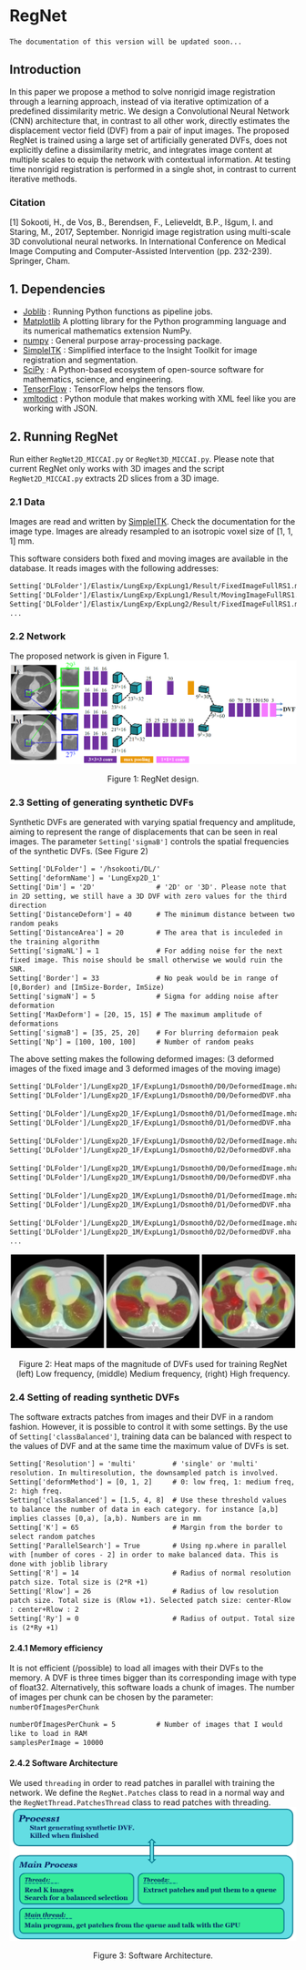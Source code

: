 

RegNet
==========

`The documentation of this version will be updated soon...`

## Introduction
In this paper we propose a method to solve nonrigid image registration through a learning approach, instead of via iterative optimization of a predefined dissimilarity metric. We design a Convolutional Neural Network (CNN) architecture that, in contrast to all other work, directly estimates the displacement vector field (DVF) from a pair of input images. The proposed RegNet is trained using a large set of artificially generated DVFs, does not explicitly define a dissimilarity metric, and integrates image content at multiple scales to equip the network with contextual information. At testing time nonrigid registration is performed in a single shot, in contrast to current iterative methods.

### Citation

[1] Sokooti, H., de Vos, B., Berendsen, F., Lelieveldt, B.P., Išgum, I. and Staring, M., 2017, September. Nonrigid image registration using multi-scale 3D convolutional neural networks. In International Conference on Medical Image Computing and Computer-Assisted Intervention (pp. 232-239). Springer, Cham.

	
## 1. Dependencies
- [Joblib](http://github.com/joblib/joblib) : Running Python functions as pipeline jobs.
- [Matplotlib](https://matplotlib.org/) A plotting library for the Python programming language and its numerical mathematics extension NumPy.
- [numpy](http://www.numpy.org/) : General purpose array-processing package.
- [SimpleITK](http://www.simpleitk.org/) : Simplified interface to the Insight Toolkit for image registration and segmentation.
- [SciPy](https://www.scipy.org/) : A Python-based ecosystem of open-source software for mathematics, science, and engineering.
- [TensorFlow](https://www.tensorflow.org/) : TensorFlow helps the tensors flow.
- [xmltodict](https://github.com/martinblech/xmltodict) : Python module that makes working with XML feel like you are working with JSON.


	

## 2. Running RegNet
Run either `RegNet2D_MICCAI.py` or `RegNet3D_MICCAI.py`. Please note that current RegNet only works with 3D images and the script `RegNet2D_MICCAI.py` extracts 2D slices from a 3D image.

### 2.1 Data
Images are read and written by [SimpleITK](http://www.simpleitk.org/).  Check the documentation for the image type. Images are already resampled to an isotropic voxel size of [1, 1, 1] mm.

This software considers both fixed and moving images are available in the database. It reads images with the following addresses: 
```
Setting['DLFolder']/Elastix/LungExp/ExpLung1/Result/FixedImageFullRS1.mha
Setting['DLFolder']/Elastix/LungExp/ExpLung1/Result/MovingImageFullRS1.mha
Setting['DLFolder']/Elastix/LungExp/ExpLung2/Result/FixedImageFullRS1.mha
...
```


### 2.2 Network
The proposed network is given in Figure 1.
![alt text](Documentation/RegNet.PNG "RegNet design")
<p align="center">Figure 1: RegNet design.</p>

### 2.3 Setting of generating synthetic DVFs

Synthetic DVFs are generated with varying spatial frequency and amplitude, aiming to represent the range of displacements that can be seen in real images. The parameter `Setting['sigmaB']` controls the spatial frequencies of the synthetic DVFs. (See Figure 2)

    Setting['DLFolder'] = '/hsokooti/DL/'    
    Setting['deformName'] = 'LungExp2D_1'
    Setting['Dim'] = '2D'               # '2D' or '3D'. Please note that in 2D setting, we still have a 3D DVF with zero values for the third direction
    Setting['DistanceDeform'] = 40      # The minimum distance between two random peaks
    Setting['DistanceArea'] = 20        # The area that is inculeded in the training algorithm
    Setting['sigmaNL'] = 1              # For adding noise for the next fixed image. This noise should be small otherwise we would ruin the SNR.
    Setting['Border'] = 33              # No peak would be in range of [0,Border) and [ImSize-Border, ImSize)
    Setting['sigmaN'] = 5               # Sigma for adding noise after deformation
    Setting['MaxDeform'] = [20, 15, 15] # The maximum amplitude of deformations
    Setting['sigmaB'] = [35, 25, 20]    # For blurring deformaion peak
    Setting['Np'] = [100, 100, 100]     # Number of random peaks

The above setting makes the following deformed images: (3 deformed images of the fixed image and 3 deformed images of the moving image)
```
Setting['DLFolder']/LungExp2D_1F/ExpLung1/Dsmooth0/D0/DeformedImage.mha
Setting['DLFolder']/LungExp2D_1F/ExpLung1/Dsmooth0/D0/DeformedDVF.mha

Setting['DLFolder']/LungExp2D_1F/ExpLung1/Dsmooth0/D1/DeformedImage.mha
Setting['DLFolder']/LungExp2D_1F/ExpLung1/Dsmooth0/D1/DeformedDVF.mha

Setting['DLFolder']/LungExp2D_1F/ExpLung1/Dsmooth0/D2/DeformedImage.mha
Setting['DLFolder']/LungExp2D_1F/ExpLung1/Dsmooth0/D2/DeformedDVF.mha

Setting['DLFolder']/LungExp2D_1M/ExpLung1/Dsmooth0/D0/DeformedImage.mha
Setting['DLFolder']/LungExp2D_1M/ExpLung1/Dsmooth0/D0/DeformedDVF.mha

Setting['DLFolder']/LungExp2D_1M/ExpLung1/Dsmooth0/D1/DeformedImage.mha
Setting['DLFolder']/LungExp2D_1M/ExpLung1/Dsmooth0/D1/DeformedDVF.mha

Setting['DLFolder']/LungExp2D_1M/ExpLung1/Dsmooth0/D2/DeformedImage.mha
Setting['DLFolder']/LungExp2D_1M/ExpLung1/Dsmooth0/D2/DeformedDVF.mha
...
```


![alt text](Documentation/syntheticDVF.PNG "syntheticDVF")
<p align="center">Figure 2: Heat maps of the magnitude of DVFs used for training RegNet (left) Low frequency, (middle) Medium frequency, (right) High frequency.</p>

### 2.4 Setting of reading synthetic DVFs

The software extracts patches from images and their DVF in a random fashion. However, it is possible to control it with some settings.  By the use of `Setting['classBalanced']`, training data can be balanced with respect to the values of DVF and at the same time the maximum value of DVFs  is set.

    Setting['Resolution'] = 'multi'         # 'single' or 'multi' resolution. In multiresolution, the downsampled patch is involved.
    Setting['deformMethod'] = [0, 1, 2]     # 0: low freq, 1: medium freq, 2: high freq.
    Setting['classBalanced'] = [1.5, 4, 8]  # Use these threshold values to balance the number of data in each category. for instance [a,b] implies classes [0,a), [a,b). Numbers are in mm
    Setting['K'] = 65                       # Margin from the border to select random patches
    Setting['ParallelSearch'] = True        # Using np.where in parallel with [number of cores - 2] in order to make balanced data. This is done with joblib library
    Setting['R'] = 14                       # Radius of normal resolution patch size. Total size is (2*R +1)
    Setting['Rlow'] = 26                    # Radius of low resolution patch size. Total size is (Rlow +1). Selected patch size: center-Rlow : center+Rlow : 2
    Setting['Ry'] = 0                       # Radius of output. Total size is (2*Ry +1)

#### 2.4.1 Memory efficiency
It is not efficient (/possible)  to load all images with their DVFs to the memory. A DVF is three times bigger than its corresponding image with type of float32. Alternatively, this software loads a chunk of images.  The number of images per chunk can be chosen by the parameter: `numberOfImagesPerChunk`
```
numberOfImagesPerChunk = 5          # Number of images that I would like to load in RAM
samplesPerImage = 10000
```

#### 2.4.2 Software Architecture
We used `threading` in order to read patches in parallel with training the network. We define the `RegNet.Patches` class to read in a normal way and the `RegNetThread.PatchesThread` class to read patches with threading.
![alt text](Documentation/Software_Architecture.PNG "Software Architecture")
<p align="center">Figure 3: Software Architecture.</p>





